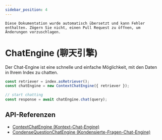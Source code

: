 ```yaml
---
sidebar_position: 4
---
```


`Diese Dokumentation wurde automatisch übersetzt und kann Fehler enthalten. Zögern Sie nicht, einen Pull Request zu öffnen, um Änderungen vorzuschlagen.`

# ChatEngine (聊天引擎)

Der Chat-Engine ist eine schnelle und einfache Möglichkeit, mit den Daten in Ihrem Index zu chatten.

```typescript
const retriever = index.asRetriever();
const chatEngine = new ContextChatEngine({ retriever });

// start chatting
const response = await chatEngine.chat(query);
```

## API-Referenzen

- [ContextChatEngine (Kontext-Chat-Engine)](../../api/classes/ContextChatEngine.md)
- [CondenseQuestionChatEngine (Kondensierte-Fragen-Chat-Engine)](../../api/classes/ContextChatEngine.md)
